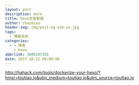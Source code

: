 ```yaml
---
layout: post
description: more
title: hexo文章管理
author: shaomiao
header-img: img/post-bg-e2e-ux.jpg
tags:
  - 博客系统
categories:
  - - 博客
    - hexo
abbrlink: 3009107355
date: 2017-10-21 00:00:00
---
```

http://hahack.com/tools/dockerize-your-hexo/?hmsr=toutiao.io&utm_medium=toutiao.io&utm_source=toutiao.io
